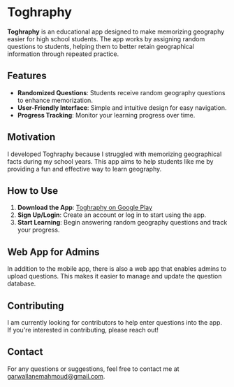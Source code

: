 # Toghraphy

**Toghraphy** is an educational app designed to make memorizing geography easier for high school students. The app works by assigning random questions to students, helping them to better retain geographical information through repeated practice.

## Features

- **Randomized Questions**: Students receive random geography questions to enhance memorization.
- **User-Friendly Interface**: Simple and intuitive design for easy navigation.
- **Progress Tracking**: Monitor your learning progress over time.

## Motivation

I developed Toghraphy because I struggled with memorizing geographical facts during my school years. This app aims to help students like me by providing a fun and effective way to learn geography.

## How to Use

1. **Download the App**: [Toghraphy on Google Play](https://play.google.com/store/apps/details?id=tech.minimal.toghraphy)
2. **Sign Up/Login**: Create an account or log in to start using the app.
3. **Start Learning**: Begin answering random geography questions and track your progress.

## Web App for Admins

In addition to the mobile app, there is also a web app that enables admins to upload questions. This makes it easier to manage and update the question database.

## Contributing

I am currently looking for contributors to help enter questions into the app. If you're interested in contributing, please reach out!

## Contact

For any questions or suggestions, feel free to contact me at garwallanemahmoud@gmail.com.
